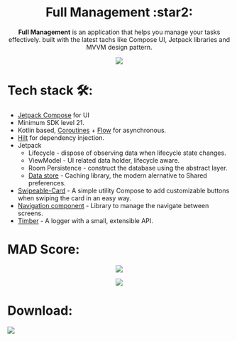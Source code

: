 <h1 align="center">Full Management :star2:</h1>

<p align="center"><b>Full Management</b> is an application that helps you manage your tasks effectively. built with the latest tachs like Compose UI, Jetpack libraries and MVVM design pattern.</p>

<p align="center">
<img src="https://github.com/Amrjyniat/FullMangement/blob/master/previews/Full%20Management.png"/>
</p>

# Tech stack 🛠:
- [Jetpack Compose](https://developer.android.com/jetpack/compose) for UI
- Minimum SDK level 21.
- Kotlin based, [Coroutines](https://github.com/Kotlin/kotlinx.coroutines) + [Flow](https://kotlin.github.io/kotlinx.coroutines/kotlinx-coroutines-core/kotlinx.coroutines.flow/) for asynchronous.
- [Hilt](https://dagger.dev/hilt/) for dependency injection.
- Jetpack
  - Lifecycle - dispose of observing data when lifecycle state changes.
  - ViewModel - UI related data holder, lifecycle aware.
  - Room Persistence - construct the database using the abstract layer.
  - [Data store](https://developer.android.com/topic/libraries/architecture/datastore) - Caching library, the modern alernative to Shared preferences.
- [Swipeable-Card](https://github.com/Amrjyniat/Swipeable-Card) - A simple utility Compose to add customizable buttons when swiping the card in an easy way.
- [Navigation component](https://developer.android.com/guide/navigation/navigation-getting-started) - Library to manage the navigate between screens.
- [Timber](https://github.com/JakeWharton/timber) - A logger with a small, extensible API.


# MAD Score:
<p align="center">
<img src="https://github.com/Amrjyniat/FullMangement/blob/master/previews/summary.png"/>
</p>

<p align="center">
<img src="https://github.com/Amrjyniat/FullMangement/blob/master/previews/kotlin.png"/>
</p>

# Download:
[![](https://pandao.github.io/editor.md/examples/images/7.jpg)](https://play.google.com/store/apps/details?id=com.productivity.fullmangement)
